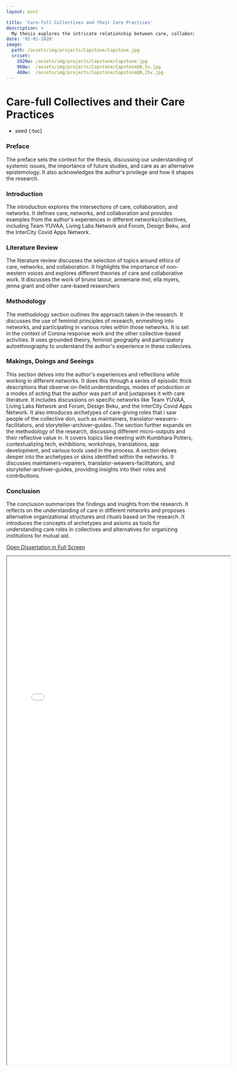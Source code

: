 ```yaml
---
layout: post

title: 'Care-full Collectives and their Care Practices'
description: >
  My thesis explores the intricate relationship between care, collaboration, and networks within various collectives, delving into my experiences in Team YUVAA, Living Labs Network and Forum, Design Beku, and the InterCity Covid Apps Network. Through thick descriptions and reflective analysis, it observes diverse care-giving roles and proposes alternative organizational structures rooted in mutual aid principles.
date: '01-01-2020'
image: 
  path: /assets/img/projects/Capstone/Capstone.jpg
  srcset: 
    1920w: /assets/img/projects/Capstone/Capstone.jpg
    960w:  /assets/img/projects/Capstone/Capstone@0,5x.jpg
    480w:  /assets/img/projects/Capstone/Capstone@0,25x.jpg
---
```


# Care-full Collectives and their Care Practices

* seed
{:toc}
### Preface

The preface sets the context for the thesis, discussing our understanding of systemic issues, the importance of future studies, and care as an alternative epistemology. It also acknowledges the author's privilege and how it shapes the research.

### Introduction

The introduction explores the intersections of care, collaboration, and networks. It defines care, networks, and collaboration and provides examples from the author's experiences in different networks/collectives, including Team YUVAA, Living Labs Network and Forum, Design Beku, and the InterCity Covid Apps Network.

### Literature Review

The literature review discusses the selection of topics around ethics of care, networks, and collaboration. It highlights the importance of non-western voices and explores different theories of care and collaborative work. It discusses the work of bruno latour, annemarie mol, ella myers, jenna grant and other care-based researchers

### Methodology

The methodology section outlines the approach taken in the research. It discusses the use of feminist principles of research, enmeshing into networks, and participating in various roles within those networks. It is set in the context of Corona response work and the other collective-based activities. It uses grounded theory, feminist geography and participatory autoethnography to understand the author's experience in these collecives.

### Makings, Doings and Seeings

This section delves into the author's experiences and reflections while working in different networks. It does this through a series of episodic thick descriptions that observe on-field understandings, modes of production or a modes of acting that the author was part of and juxtaposes it with care literature. It includes discussions on specific networks like Team YUVAA, Living Labs Network and Forum, Design Beku, and the InterCity Covid Apps Network. It also introduces archetypes of care-giving roles that i saw people of the collective don, such as maintainers, translator-weavers-facilitators, and storyteller-archiver-guides.
The section further expands on the methodology of the research, discussing different micro-outputs and their reflective value in. It covers topics like meeting with Kumbhara Potters, contextualizing tech, exhibitions, workshops, translations, app development, and various tools used in the process. A section delves deeper into the archetypes or skins identified within the networks. It discusses maintainers-repairers, translator-weavers-facilitators, and storyteller-archiver-guides, providing insights into their roles and contributions.

### Conclusion

The conclusion summarizes the findings and insights from the research. It reflects on the understanding of care in different networks and proposes alternative organizational structures and rituals based on the research. It introduces the concepts of archetypes and axioms as tools for understanding care roles in collectives and alternatives for organizing institutions for mutual aid.

<a href="/web/viewer.html?file=%2Fassets%2FThesisfinal.pdf">Open Dissertation in Full Screen</a>

<iframe  id="pdf-js-viewer" src="/web/viewer.html?file=%2Fassets%2FThesisfinal.pdf"  frameborder="100" width="600" height="1366" title="webviewer" enable-annotation ></iframe>



